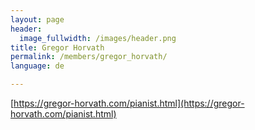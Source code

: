 ```yaml
---
layout: page
header:
  image_fullwidth: /images/header.png
title: Gregor Horvath
permalink: /members/gregor_horvath/
language: de

---
```


[https://gregor-horvath.com/pianist.html](https://gregor-horvath.com/pianist.html)
